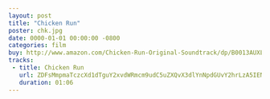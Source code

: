 ```yaml
---
layout: post
title: "Chicken Run"
poster: chk.jpg
date: 0000-01-01 00:00:00 -0800
categories: film
buy: http://www.amazon.com/Chicken-Run-Original-Soundtrack/dp/B0013AUXL2/ref=sr_1_fkmr0_1?s=music&ie=UTF8&qid=1389727347&sr=1-1-fkmr0&keywords=chicken+run+badelt
tracks:
 - title: Chicken Run
   url: ZDFsMmpmaTczcXd1dTguY2xvdWRmcm9udC5uZXQvX3dlYnNpdGUvY2hrLzA5IENoaWNrZW4gUnVuLm1wMw==
   duration: 01:06
---
```

